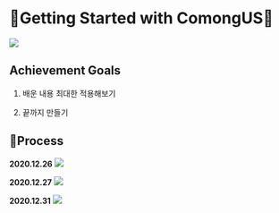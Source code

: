 # 🌈Getting Started with ComongUS🎉

![](./public/images/comongus_main.jpeg)

## Achievement Goals

1. 배운 내용 최대한 적용해보기

2. 끝까지 만들기

## 🎇Process

<strong>2020.12.26</strong>
![](.client/public/images/comongus_chatterbox_small.jpeg)

<strong>2020.12.27</strong>
![](.client/public/images/comong_201227_01.jpeg)

<strong>2020.12.31</strong>
![](.client/public/images/comong_201231_01.jpeg)
